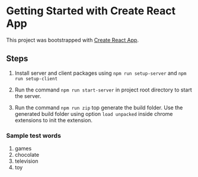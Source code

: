 # Getting Started with Create React App

This project was bootstrapped with [Create React App](https://github.com/facebook/create-react-app).

## Steps

1. Install server and client packages using `npm run setup-server` and `npm run setup-client`

2. Run the command `npm run start-server` in project root directory to start the server.

3. Run the command `npm run zip` top generate the build folder. Use the generated build folder using option `load unpacked` inside chrome extensions to init the extension.

### Sample test words

1. games
2. chocolate
3. television
4. toy